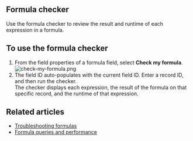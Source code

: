 ## Formula checker

Use the formula checker to review the result and runtime of each expression in a formula.

## To use the formula checker

1.  From the field properties of a formula field, select **Check my formula**.  
    ![check-my-formula.png](https://helpv2.quickbase.com/hc/article_attachments/37027164020756)
2.  The field ID auto-populates with the current field ID. Enter a record ID, and then run the checker.  
    The checker displays each expression, the result of the formula on that specific record, and the runtime of that expression.

## Related articles

-   [Troubleshooting formulas](https://helpv2.quickbase.com/hc/en-us/articles/4570267666836)
-   [Formula queries and performance](https://helpv2.quickbase.com/hc/en-us/articles/17532285989652)